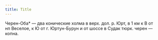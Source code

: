 ```yaml
---
title: Title
---
```


Черен-Оба* — два конические холма в верх. дол. р. Юрт, в 1 км к В от нп Веселое,
к Ю от г. Юртун-Бурун и от шоссе в Судак тюрк. черен — копна.
